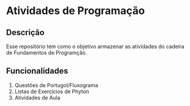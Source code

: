 # Atividades de Programação

## Descrição

Esse repositório tem como o objetivo armazenar as atividades do cadeira de Fundamentos de Programção.

## Funcionalidades

1. Questões de Portugol/Fluxograma
2. Listas de Exercícios de Phyton
3. Atividades de Aula
